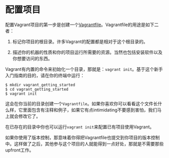 
# 配置项目
配置Vagrant项目的第一步是创建一个[Vagrantfile][1]。Vagrantfile的用途是如下二者：

1. 标记你项目的根目录。许多Vagrant的配置都是相对于这个根目录的。

2. 描述你的机器的性质和你的项目运行所需要的资源。当然也包括安装软件以及你想要访问的东西。

Vagrant有内置的命令来初始化一个目录，那就是：`vagrant init`。基于这个新手入门指南的目的，请在你的终端中运行：
```
$ mkdir vagrant_getting_started
$ cd vagrant_getting_started
$ vagrant init
```
这会在你当前的目录创建一个`Vagrantfile`。如果你喜欢你可以看看这个文件长什么样，它里面包含有注释和例子，如果它有点intimidating不要感到害怕，我们马上就会修改它了。

在已存在的目录中你也可以运行`vagrant init`来配置已有项目使用Vagrant。

如果你使用了版本控制，那意味着你得把Vagrantfile也提交到你项目的版本控制中。这样做了之后，其他参与这个项目的人就能得到一点好处，那就是不需要那些upfront工作。

[1]: /vagrantfile/